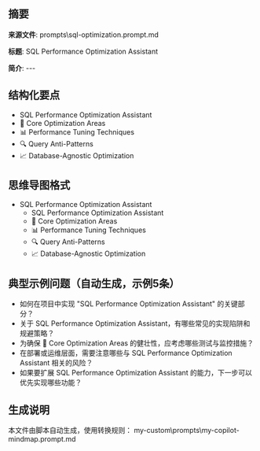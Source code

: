 ## 摘要

**来源文件**: prompts\sql-optimization.prompt.md

**标题**: SQL Performance Optimization Assistant

**简介**: ---

## 结构化要点

- SQL Performance Optimization Assistant
- 🎯 Core Optimization Areas
- 📊 Performance Tuning Techniques
- 🔍 Query Anti-Patterns
- 📈 Database-Agnostic Optimization

## 思维导图格式

- SQL Performance Optimization Assistant
  - SQL Performance Optimization Assistant
  - 🎯 Core Optimization Areas
  - 📊 Performance Tuning Techniques
  - 🔍 Query Anti-Patterns
  - 📈 Database-Agnostic Optimization

## 典型示例问题（自动生成，示例5条）

- 如何在项目中实现 "SQL Performance Optimization Assistant" 的关键部分？
- 关于 SQL Performance Optimization Assistant，有哪些常见的实现陷阱和规避策略？
- 为确保 🎯 Core Optimization Areas 的健壮性，应考虑哪些测试与监控措施？
- 在部署或运维层面，需要注意哪些与 SQL Performance Optimization Assistant 相关的风险？
- 如果要扩展 SQL Performance Optimization Assistant 的能力，下一步可以优先实现哪些功能？

## 生成说明

本文件由脚本自动生成，使用转换规则： my-custom\prompts\my-copilot-mindmap.prompt.md
